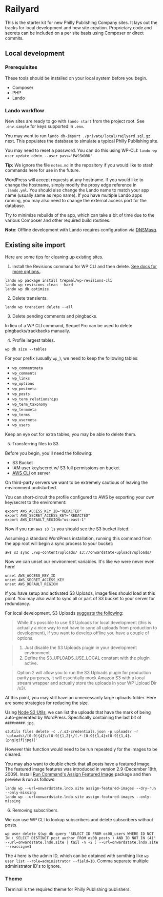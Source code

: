 # Railyard
This is the starter kit for new Philly Publishing Company sites. It lays out the tracks for local development and new site creation. Proprietary code and secrets can be included on a per site basis using Composer or direct commits.

## Local development

### Prerequisites
These tools should be installed on your local system before you begin.

- Composer
- PHP
- Lando

### Lando workflow

New sites are ready to go with `lando start` from the project root. See `.env.sample` for keys supported in `.env`.

You may want to run `lando db-import ./private/local/railyard.sql.gz` next. This populates the database to simulate a typical Philly Publishing site.

You may need to reset a password. You can do this using WP-CLI: `lando wp user update admin --user_pass="PASSWORD"`.

**Tip:** We ignore the file `notes.md` in the repository if you would like to stash commands here for use in the future.

WordPress will accept requests at any hostname. If you would like to change the hostname, simply modify the proxy edge reference in `.lando.yml`. You should also change the Lando name to match your app name (usually same as repo name). If you have multiple Lando apps running, you may also need to change the external access port for the database.

Try to minimize rebuilds of the app, which can take a bit of time due to the various Composer and other required build routines.

**Note:** Offline development with Lando requires configuration via [DNSMasq](https://docs.devwithlando.io/tutorials/offline-dev.html).

## Existing site import

Here are some tips for cleaning up existing sites.

1. Install the Revisions command for WP CLI and then delete. [See docs for more options.](https://github.com/trepmal/wp-revisions-cli).

```
lando wp package install trepmal/wp-revisions-cli
lando wp revisions clean --hard
lando wp db optimize
```

2. Delete transients.

```
lando wp transient delete --all
```

3. Delete pending comments and pingbacks.

In lieu of a WP CLI command, Sequel Pro can be used to delete pingbacks/trackbacks manually.

4. Profile largest tables.

```
wp db size --tables
```

For your prefix (usually `wp_`), we need to keep the following tables:

- `wp_commentmeta`
- `wp_comments`
- `wp_links`
- `wp_options`
- `wp_postmeta`
- `wp_posts`
- `wp_term_relationships`
- `wp_term_taxonomy`
- `wp_termmeta`
- `wp_terms`
- `wp_usermeta`
- `wp_users`

Keep an eye out for extra tables, you may be able to delete them.

5. Transferring files to S3.

Before you begin, you'll need the following:

- S3 Bucket
- IAM user key/secret w/ S3 full permissions on bucket
- [AWS CLI](https://github.com/aws/aws-cli) on server

On third-party servers we want to be extremely cautious of leaving the environment undisturbed.

You can short-circuit the profile configured to AWS by exporting your own key/secret to the environment:

```
export AWS_ACCESS_KEY_ID="REDACTED"
export AWS_SECRET_ACCESS_KEY="REDACTED"
export AWS_DEFAULT_REGION="us-east-1"
```

Now if you run `aws s3 ls` you should see the S3 bucket listed.

Assuming a standard WordPress installation, running this command from the app root will begin a sync process to your bucket:

```
aws s3 sync ./wp-content/uploads/ s3://onwardstate-uploads/uploads/
```

Now we can unset our environment variables. It's like we were never even here! 

```
unset AWS_ACCESS_KEY_ID
unset AWS_SECRET_ACCESS_KEY
unset AWS_DEFAULT_REGION
```

If you have setup and activated S3 Uploads, image files should load at this point. You may also want to sync all or part of S3 bucket to your server for redundancy. 

For local development, S3 Uploads [suggests the following](https://github.com/humanmade/S3-Uploads#offline-development):

> While it's possible to use S3 Uploads for local development (this is actually a nice way to not have to sync all uploads from production to development), if you want to develop offline you have a couple of options.

> 1. Just disable the S3 Uploads plugin in your development environment.
> 2. Define the S3_UPLOADS_USE_LOCAL constant with the plugin active.

> Option 2 will allow you to run the S3 Uploads plugin for production parity purposes, it will essentially mock Amazon S3 with a local stream wrapper and actually store the uploads in your WP Upload Dir /s3/.

At this point, you may still have an unnecessarily large uploads folder. Here are some strategies for reducing the size.

Using [Node S3 Utils](https://www.npmjs.com/package/node-s3-utils), we can list the uploads that have the mark of being auto-generated by WordPress. Specifically containing the last bit of `####x####.jpg`. 

```
s3utils files delete -c ./.s3-credentials.json -p uploads/ -r 'uploads\/[0-9]{4}\/[0-9]{1,2}\/(.*-[0-9]{1,4}x[0-9]{1,4}.(png|gif|jpg))'
```

However this function would need to be run repeatedly for the images to be cleared.

You may also want to double check that all posts have a featured image. The featured image features was introduced in version 2.9 (December 18th, 2009).  Install [Run Command's Assign Featured Image](https://github.com/runcommand/assign-featured-images) package and then preview & run as follows:

```
lando wp --url=onwardstate.lndo.site assign-featured-images --dry-run --only-missing
lando wp --url=onwardstate.lndo.site assign-featured-images --only-missing
```

6. Removing subscribers.

We can use WP CLI to lookup subscribers and delete subscribers without posts.

```
wp user delete $(wp db query "SELECT ID FROM os08_users WHERE ID NOT IN ( SELECT DISTINCT post_author FROM os08_posts ) AND ID NOT IN (4)" --url=onwardstate.lndo.site | tail -n +2 ) --url=onwardstate.lndo.site --reassign=1
```

The `4` here is the admin ID, which can be obtained with somthing like `wp user list --role=administrator --field=ID`. Comma separate multiple administrator ID's to ignore.

### Theme

Terminal is the required theme for Philly Publishing publishers.